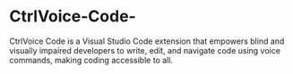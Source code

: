 # CtrlVoice-Code-
CtrlVoice Code is a Visual Studio Code extension that empowers blind and visually impaired developers to write, edit, and navigate code using voice commands, making coding accessible to all.
